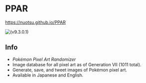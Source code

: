 # PPAR
https://nuotsu.github.io/PPAR

![(v9.3.0.1)](https://i.imgur.com/1wLvGWS.png)

## Info
- _Pokémon Pixel Art Randomizer_
- Image database for all pixel art as of Generation VII (1011 total).
- Generate, save, and tweet images of Pokémon pixel art.
- Available in Japanese and English.

